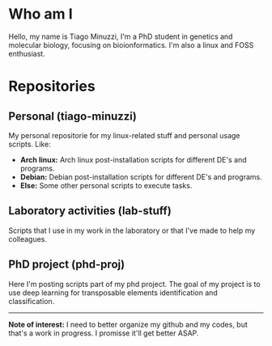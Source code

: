 # Who am I
Hello, my name is Tiago Minuzzi, I'm a PhD student in genetics and molecular biology, focusing on bioionformatics. I'm also a linux and FOSS enthusiast.

# Repositories
## Personal (tiago-minuzzi)
My personal repositorie for my linux-related stuff and personal usage scripts. Like:
- **Arch linux:**
Arch linux post-installation scripts for different DE's and programs.
- **Debian:**
Debian post-installation scripts for different DE's and programs.
- **Else:**
Some other personal scripts to execute tasks.

## Laboratory activities (lab-stuff)
Scripts that I use in my work in the laboratory or that I've made to help my colleagues.

## PhD project (phd-proj)
Here I'm posting scripts part of my phd project. The goal of my project is to use deep learning for transposable elements identification and classification.

---

**Note of interest:**
I need to better organize my github and my codes, but that's a work in progress. I promisse it'll get better ASAP.
